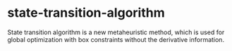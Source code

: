 # state-transition-algorithm
State transition algorithm is a new metaheuristic method, which is used for global optimization with box constraints without the derivative information. 
